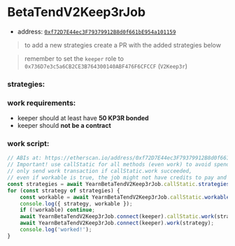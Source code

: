 # BetaTendV2Keep3rJob

- address: [`0xf72D7E44ec3F79379912B8d0f661bE954a101159`](https://etherscan.io/address/0xf72D7E44ec3F79379912B8d0f661bE954a101159#code)

> to add a new strategies create a PR with the added strategies below

> remember to set the `keeper` role to `0x736D7e3c5a6CB2CE3B764300140ABF476F6CFCCF` (`V2Keep3r`)

### strategies:



### work requirements:

- keeper should at least have **50 KP3R bonded**
- keeper should **not be a contract**

### work script:

```ts
// ABIs at: https://etherscan.io/address/0xf72D7E44ec3F79379912B8d0f661bE954a101159#code
// Important! use callStatic for all methods (even work) to avoid spending gas
// only send work transaction if callStatic.work succeeded,
// even if workable is true, the job might not have credits to pay and the work tx will revert
const strategies = await YearnBetaTendV2Keep3rJob.callStatic.strategies();
for (const strategy of strategies) {
    const workable = await YearnBetaTendV2Keep3rJob.callStatic.workable(strategy);
    console.log({ strategy, workable });
    if (!workable) continue;
    await YearnBetaTendV2Keep3rJob.connect(keeper).callStatic.work(strategy);
    await YearnBetaTendV2Keep3rJob.connect(keeper).work(strategy);
    console.log('worked!');
}
```

